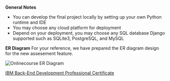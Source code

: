 
**General Notes**

- You can develop the final project locally by setting up your own Python runtime and IDE
- You may choose any cloud platform for deployment
- Depend on your deployment, you may choose any SQL database Django supported such as SQLite3, PostgreSQL, and MySQL

**ER Diagram**
For your reference, we have prepared the ER diagram design for the new assesement feature.

![Onlinecourse ER Diagram](https://github.com/ibm-developer-skills-network/final-cloud-app-with-database/blob/master/static/media/course_images/onlinecourse_app_er.png)

[IBM Back-End Development Professional Certificate](https://www.coursera.org/account/accomplishments/specialization/certificate/78TULSDFHB4W)

